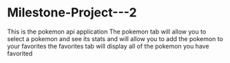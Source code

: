 # Milestone-Project---2
This is the pokemon api application
The pokemon tab will allow you to select a pokemon and see its stats and will allow you to add the pokemon to your favorites
the favorites tab will display all of the pokemon you have favorited
